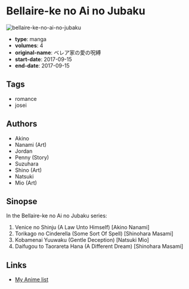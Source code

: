 # Bellaire-ke no Ai no Jubaku

![bellaire-ke-no-ai-no-jubaku](https://cdn.myanimelist.net/images/manga/1/227682.jpg)

-   **type**: manga
-   **volumes**: 4
-   **original-name**: ベレア家の愛の呪縛
-   **start-date**: 2017-09-15
-   **end-date**: 2017-09-15

## Tags

-   romance
-   josei

## Authors

-   Akino
-   Nanami (Art)
-   Jordan
-   Penny (Story)
-   Suzuhara
-   Shino (Art)
-   Natsuki
-   Mio (Art)

## Sinopse

In the Bellaire-ke no Ai no Jubaku series:

1. Venice no Shinju (A Law Unto Himself) [Akino Nanami]
2. Torikago no Cinderella (Some Sort Of Spell) [Shinohara Masami]
3. Kobamenai Yuuwaku (Gentle Deception) [Natsuki Mio]
4. Daifugou to Taorareta Hana (A Different Dream) [Shinohara Masami]

## Links

-   [My Anime list](https://myanimelist.net/manga/124899/Bellaire-ke_no_Ai_no_Jubaku)
